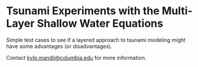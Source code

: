 # Tsunami Experiments with the Multi-Layer Shallow Water Equations

Simple test cases to see if a layered approach to tsunami modeling might have
some advantages (or disadvantages).

Contact kyle.mandli@columbia.edu for more information.